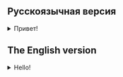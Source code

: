 ## Русскоязычная версия

<details>
<summary>Привет!</summary>

Для разработки мобильных приложений зачастую необходимо использовать сетевой слой.
Рассмотрим [URLSession](https://developer.apple.com/documentation/foundation/urlsession) - библиотеку, 
предоставленную Apple для работы с сетью, а также [Alamofire](https://github.com/Alamofire/Alamofire), которая является сторонней библиотекой для упрощенного взаимодействия с сетью.

## Темы

- HTTP
- URL
- JSONSerialization
- URLSession
- Codable
- Alamofire

## Проект 

### Информация об объектах для IOS

Сегодня тема проекта - список объектов. А конкретно - приложение для получения списка объектов с описанием.

## Задания

**Требование!** Создай workspace внутри папки src с названием day07.
Для каждой задачи внутри workspace необходимо создать macOS/Command Line Tool проект. Например, day07/quest1, day07/quest2.
Также не забудь при создании проекта в пункте `Add to:` выбрать созданный workplace.
Более подробное описание о создании проектов можно прочитать в [документации](https://www.swift.org/getting-started/).

**Требования:** 
1. Используй [API от одного из самых известных международных аэропортов - Схипхол](https://developer.schiphol.nl/). 
2. Опиши модели данных для рейсов и получи данные от сервиса.

 **Подсказки:** 
1. Для получения доступа к API необходимо зарегистрироваться.
2. Описание API находится на вкладке Documentation. 
3. Обрати внимание на обязательные параметры запросов. 
4. Узнать Application ID и Application Key можно на вкладе Applications.
5. Не забывай дожидаться ответ от севера, ведь операция не выполняется мгновенно.

**Требование!** Создай workspace внутри папки src с названием day07, если используе Swift Packet Manager.
При использовании Cocoapods воспользуйся сгенерированным workspace после команды `pod install`
Для каждой задачи внутри workspace необходимо создать macOS/Command Line Tool проект. Например, day07/quest1, day07/quest2.
Также не забудь при создании проекта в пункте `Add to:` выбрать созданный workplace.
Более подробное описание о создании проектов можно прочитать в [документации](https://www.swift.org/getting-started/).

### Задание 0. Создать новый проект в XCode

### Задание 1. Протокол сетевого сервиса

При выполнении задания необходимо:
- Создать dto модели, описывающие структуру объектов полетов с необходимыми, по твоему мнению, полями, получаемых с сервера. Полей у объекта должно быть не менее десяти.
- Разработать протокол сетевого сервиса IObjectService, в котором должны быть:
    - Информация о базовом URL
    - Метод для получения списка объектов с описанием. В качестве параметра метода должна быть функция completion, в которую будет передаваться dto модель, либо nil.

Обязательно нужно разобраться с протоколом [HTTP](https://developer.mozilla.org/ru/docs/Web/HTTP/Overview), понять структуру [URL](https://developer.mozilla.org/ru/docs/Learn/Common_questions/Web_mechanics/What_is_a_URL), а также посмотреть [RESTful API](https://restfulapi.net).


### Задание 2. Реализация протокола сетевого сервиса с использованием URLSession

Необходимо реализовать разработанный протокол IObjectService с использованием URLSession.

- Реализация должна быть в ObjectURLSessionService
- Должен использоваться метод [dataTask](https://developer.apple.com/documentation/foundation/urlsession/1407613-datatask)
- Для десериализации JSON использовать [JSONSerialization](https://developer.apple.com/documentation/foundation/jsonserialization)
- Для dto моделей должен быть реализован дополнительный init для десериализации JSON
- При получении ответа должна вызываться функция completion
- При ошибке в функцию completion должен передаваться nil, а сама ошибка должна выводиться в консоль
- Должен быть вывод полученного ответа в консоль

### Задание 3. Реализация протокола сетевого сервиса с использованием Alamofire

Необходимо реализовать разработанный протокол IObjectService с использованием Alamofire, а также использовать [Codable](https://developer.apple.com/documentation/swift/codable) для сериализации.

- Реализация должна быть в ObjectAlamofireService
- dto модели должны реализовать протокол Decodable
- Для запроса Alamofire должен использоваться метод responseDecodable
- При получении ответа должна вызываться функция completion
- При ошибке в функцию completion должен передаваться nil, а сама ошибка должна выводиться в консоль
- Должен быть вывод полученного ответа в консоль

</details>


## The English version

<details>
<summary>Hello!</summary>
Mobile app development often involves the use of a network layer.
Let's start with [URLSession](https://developer.apple.com/documentation/foundation/urlsession) - a library, provided by Apple for networking, and also [Alamofire](https://github.com/Alamofire/Alamofire), which is a third-party library for simplified interaction with the network.

## Topics

- HTTP
- URL
- JSONSerialization
- URLSession
- Codable
- Alamofire

## Project

### Information about objects for IOS

Today's project topic is a list of objects. More specifically, an application for getting a list of objects with a description.

## Tasks

**Requirement!** Create a workspace inside the src folder named day07. 
You must create a macOS/Command Line Tool project for each task inside the workspace. For example, day07/quest1, day07/quest2.
Also don't forget to select the created workspace under `Add to:` when creating a project.
You can read more about creating projects in [documentation](https://www.swift.org/getting-started/).

**Requirements:** 
1. Use [API from one of the most famous international airports - Schiphol](https://developer.schiphol.nl/). 
2. Describe data models for flights and get data from the service.

 **Tips:** 
1. You need to register to get access to the API.
2. API description is located on the Documentation tab. 
3. Pay attention to the mandatory query parameters. 
4. You can see the Application ID and Application Key on the Applications tab.
5. Do not forget to wait for a response from the server, because the operation is not performed instantly.

**Requirement!** Create a workspace inside the src folder named day07 if using the Swift Packet Manager.
If using Cocoapods, use the generated workspace after the `pod install` command
For each task inside the workspace, you need to create a macOS/Command Line Tool project. For example, day07/quest1, day07/quest2.
Also don't forget to select the created workspace under `Add to:` when creating a project.
You can read more about creating projects in [documentation](https://www.swift.org/getting-started/).

### Task 0. Create a new project in XCode

### Task 1. Network service protocol

When completing this task you need to:
- Create dto models describing the structure of flight objects with the fields you think are needed, which are received from the server. The object must have at least ten fields.
- Develop a network service protocol IObjectService, which must contain:
    - Information about the base URL
    - A method to get a list of objects with a description. The parameter of the method must be a completion function to which the dto model will be passed, or nil.

It's very important that you understand the [HTTP](https://developer.mozilla.org/ru/docs/Web/HTTP/Overview) protocol and the structure of [URL](https://developer.mozilla.org/ru/docs/Learn/Common_questions/Web_mechanics/What_is_a_URL.) Also, read about [RESTful API](https://restfulapi.net).


### Task 2. Implementing a network service protocol using URLSession

You need to implement the developed IObjectService protocol using URLSession.

- The implementation must be in ObjectURLSessionService
- You must use [dataTask](https://developer.apple.com/documentation/foundation/urlsession/1407613-datatask) method
- To deserialize JSON use [JSONSerialization](https://developer.apple.com/documentation/foundation/jsonserialization)
- For dto models an additional init must be implemented for deserialization
- When you receive a response, the completion function must be called
- If there is an error, nil must be passed to the completion function, and the error itself is output to the console
- There must be an output of the received answer in the console

### Task 3. Implementing a network service protocol using Alamofire

You need to implement the developed IObjectService protocol using Alamofire, and also [Codable](https://developer.apple.com/documentation/swift/codable) for serialization.

- The implementation must be in ObjectAlamofireService
- Dto models must implement the Decodable protocol
- The responseDecodable method must be used for the Alamofire query
- When you receive a response, the completion function must be called
- If there is an error, nil must be passed to the completion function, and the error itself is output to the console
- There must be an output of the received answer in the console
</details>
